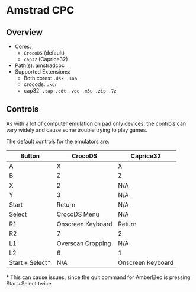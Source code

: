# Amstrad CPC

## Overview

- Cores:
  - `CrocoDS` (default)
  - `cap32` (Caprice32)
- Path(s): amstradcpc
- Supported Extensions:
  - Both cores: `.dsk .sna`
  - crocods: `.kcr`
  - cap32: `.tap .cdt .voc .m3u .zip .7z`

## Controls

As with a lot of computer emulation on pad only devices, the controls can vary widely and cause some trouble trying to play games.

The default controls for the emulators are:

| Button             | CrocoDS           | Caprice32         |
|--------------------|-------------------|-------------------|
| A                  | X                 | X                 |
| B                  | Z                 | Z                 |
| X                  | 2                 | N/A               |
| Y                  | 3                 | N/A               |
| Start              | Return            | N/A               |
| Select             | CrocoDS Menu      | N/A               |
| R1                 | Onscreen Keyboard | Return            |
| R2                 | 7                 | 2                 |
| L1                 | Overscan Cropping | N/A               |
| L2                 | 6                 | 1                 |
| Start + Select*    | N/A               | Onscreen Keyboard |

\* This can cause issues, since the quit command for AmberElec is pressing Start+Select twice
